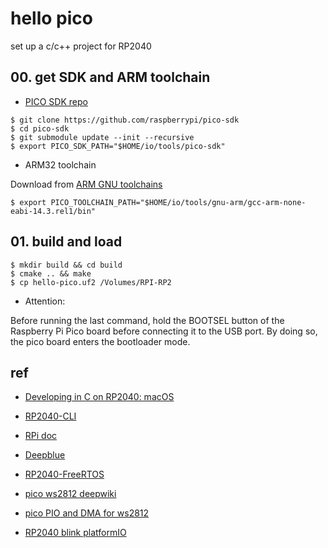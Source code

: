 # hello pico

set up a c/c++ project for RP2040

## 00. get SDK and ARM toolchain

* [PICO SDK repo](https://github.com/raspberrypi/pico-sdk)

```
$ git clone https://github.com/raspberrypi/pico-sdk
$ cd pico-sdk
$ git submodule update --init --recursive
$ export PICO_SDK_PATH="$HOME/io/tools/pico-sdk"
```

* ARM32 toolchain

Download from [ARM GNU toolchains](https://developer.arm.com/downloads/-/arm-gnu-toolchain-downloads)

```
$ export PICO_TOOLCHAIN_PATH="$HOME/io/tools/gnu-arm/gcc-arm-none-eabi-14.3.rel1/bin"
```

## 01. build and load

```
$ mkdir build && cd build
$ cmake .. && make
$ cp hello-pico.uf2 /Volumes/RPI-RP2
```

* Attention:

Before running the last command, hold the BOOTSEL button of the Raspberry Pi Pico board before connecting it to the USB port. By doing so, the pico board enters the bootloader mode.

## ref

* [Developing in C on RP2040: macOS](https://wellys.com/posts/rp2040_c_macos/)

* [RP2040-CLI](https://github.com/FarmBoy522/RP2040-CLI)

* [RPi doc](https://www.raspberrypi.com/documentation/microcontrollers/c_sdk.html)

* [Deepblue](https://deepbluembedded.com/raspberry-pi-pico-w-sdk-c-programming-rp2040/)

* [RP2040-FreeRTOS](https://github.com/smittytone/RP2040-FreeRTOS)

* [pico ws2812 deepwiki](https://deepwiki.com/raspberrypi/pico-examples/3.1-ws2812-led-control)

* [pico PIO and DMA for ws2812](https://mcuoneclipse.com/2023/04/02/rp2040-with-pio-and-dma-to-address-ws2812b-leds/)

* [RP2040 blink platformIO](https://github.com/axpaul/YD-RP2040-Blink)

